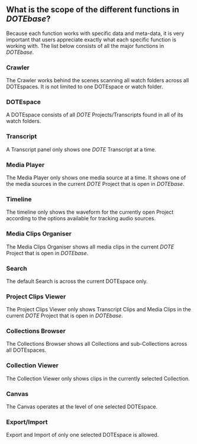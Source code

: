 ## What is the scope of the different functions in _DOTEbase_?

Because each function works with specific data and meta-data, it is very important that users appreciate exactly what each specific function is working with.
The list below consists of all the major functions in _DOTEbase_.

### Crawler

The Crawler works behind the scenes scanning all watch folders across all DOTEspaces.
It is not limited to one DOTEspace or watch folder.

### DOTEspace

A DOTEspace consists of all _DOTE_ Projects/Transcripts found in all of its watch folders.

### Transcript

A Transcript panel only shows one _DOTE_ Transcript at a time.

### Media Player

The Media Player only shows one media source at a time.
It shows one of the media sources in the current _DOTE_ Project that is open in _DOTEbase_.

### Timeline

The timeline only shows the waveform for the currently open Project according to the options available for tracking audio sources.

### Media Clips Organiser

The Media Clips Organiser shows all media clips in the current _DOTE_ Project that is open in _DOTEbase_.

### Search

The default Search is across the current DOTEspace only.

### Project Clips Viewer

The Project Clips Viewer only shows Transcript Clips and Media Clips in the current _DOTE_ Project that is open in _DOTEbase_.

### Collections Browser

The Collections Browser shows all Collections and sub-Collections across all DOTEspaces.

### Collection Viewer

The Collection Viewer only shows clips in the currently selected Collection.

### Canvas

The Canvas operates at the level of one selected DOTEspace.

### Export/Import

Export and Import of only one selected DOTEspace is allowed.
